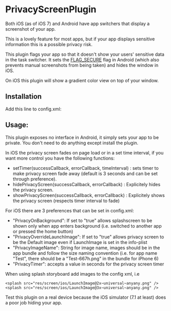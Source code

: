 PrivacyScreenPlugin
==================

Both iOS (as of iOS 7) and Android have app switchers that display a screenshot of your app.

This is a lovely feature for most apps, but if your app displays sensitive information this is a possible privacy risk.

This plugin flags your app so that it doesn't show your users' sensitive data in the task switcher. It sets the [FLAG_SECURE](http://developer.android.com/reference/android/view/WindowManager.LayoutParams.html#FLAG_SECURE) flag in Android (which also prevents manual screenshots from being taken) and hides the window in iOS.

On iOS this plugin will show a gradient color view on top of your window.

Installation
------------

Add this line to config.xml:

<plugin name="cordova-plugin-fb-privacyscreen" spec="https://github.com/firstbirdtech/PrivacyScreenPlugin.git" />

Usage:
------

This plugin exposes no interface in Android, it simply sets your app to be private. You don't need to do anything except install the plugin.

In iOS the privacy screen fades on page load or in a set time interval, if you want more control you have the following functions:
- setTimer(successCallback, errorCallback, timeInterval) : sets timer to make privacy screen fade away (default is 3 seconds and can be set through preference).
- hidePrivacyScreen(successCallback, errorCallback)  : Explicitely hides the privacy screen.
- showPrivacyScreen(successCallback, errorCallback)  : Explicitely shows the privacy screen (respects timer interval to fade)

For iOS there are 3 preferences that can be set in config.xml:
- "PrivacyOnBackground": If set to "true" allows splashscreen to be shown only when app enters background (i.e. switched to another app or pressed the home button)
- "PrivacyOverrideLaunchImage": If set to "true" allows privacy screen to be the Default image even if LaunchImage is set in the info-plist
- "PrivacyImageName": String for image name, images should be in the app bundle and follow the size naming convention (i.e. for app name "Test", there should be a "Test-667h.png" in the bundle for iPhone 6)
- "PrivacyTimer": accepts a value in seconds for the privacy screen timer

When using splash storyboard add images to the config xml, i.e

    <splash src="res/screen/ios/LaunchImage@2x~universal~anyany.png" />
    <splash src="res/screen/ios/LaunchImage@3x~universal~anyany.png" />


Test this plugin on a real device because the iOS simulator (7.1 at least) does a poor job hiding your app.

